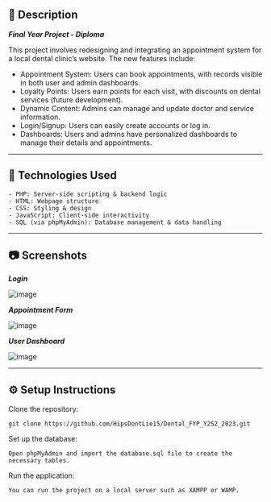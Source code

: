 ## 📒 Description

***Final Year Project - Diploma***

This project involves redesigning and integrating an appointment system for a local dental clinic’s website. The new features include:

- Appointment System: Users can book appointments, with records visible in both user and admin dashboards.
- Loyalty Points: Users earn points for each visit, with discounts on dental services (future development).
- Dynamic Content: Admins can manage and update doctor and service information.
- Login/Signup: Users can easily create accounts or log in.
- Dashboards: Users and admins have personalized dashboards to manage their details and appointments.

----------------------------------------------------------------------------------------
## 🚀 Technologies Used

    - PHP: Server-side scripting & backend logic
    - HTML: Webpage structure
    - CSS: Styling & design
    - JavaScript: Client-side interactivity
    - SQL (via phpMyAdmin): Database management & data handling

----------------------------------------------------------------------------------------
## 📷 Screenshots

***Login***

![image](https://github.com/user-attachments/assets/ea8591a8-a3e6-462a-bf5d-7d9de8af5f93)

***Appointment Form***

![image](https://github.com/user-attachments/assets/bb9dc023-699e-4f6c-b9ef-f5ffcd168ca8)

***User Dashboard***

![image](https://github.com/user-attachments/assets/f419f3c0-9593-49ba-980e-0b94910de2ec)

----------------------------------------------------------------------------------------
## ⚙️ Setup Instructions

Clone the repository:

    git clone https://github.com/HipsDontLie15/Dental_FYP_Y2S2_2023.git

Set up the database:

    Open phpMyAdmin and import the database.sql file to create the necessary tables.

Run the application:

    You can run the project on a local server such as XAMPP or WAMP.
